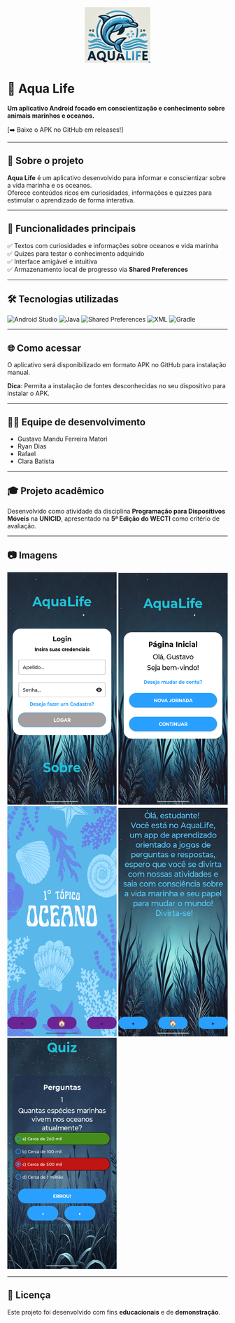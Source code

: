 <div align="center">
    <img src="img/aquaLifeLogo.png" width=150px>
</div>

# 🐠 Aqua Life

**Um aplicativo Android focado em conscientização e conhecimento sobre animais marinhos e oceanos.**  

[➡️ Baixe o APK no GitHub em releases!]

---

## 📝 Sobre o projeto

**Aqua Life** é um aplicativo desenvolvido para informar e conscientizar sobre a vida marinha e os oceanos.  
Oferece conteúdos ricos em curiosidades, informações e quizzes para estimular o aprendizado de forma interativa.

---

## 🚀 Funcionalidades principais

✅ Textos com curiosidades e informações sobre oceanos e vida marinha  
✅ Quizes para testar o conhecimento adquirido  
✅ Interface amigável e intuitiva  
✅ Armazenamento local de progresso via **Shared Preferences**

---

## 🛠️ Tecnologias utilizadas

![Android Studio](https://img.shields.io/badge/Android_Studio-3DDC84?style=for-the-badge&logo=android&logoColor=white) ![Java](https://img.shields.io/badge/Java-orange?style=for-the-badge&logo=openjdk&logoColor=white) ![Shared Preferences](https://img.shields.io/badge/Shared_Preferences-6d6d6d?style=for-the-badge&logo=android&logoColor=white) ![XML](https://img.shields.io/badge/XML-0066CC?style=for-the-badge&logo=xml&logoColor=white) ![Gradle](https://img.shields.io/badge/Gradle-02303A?style=for-the-badge&logo=gradle&logoColor=white)

---

## 🌐 Como acessar

O aplicativo será disponibilizado em formato APK no GitHub para instalação manual.  

**Dica**: Permita a instalação de fontes desconhecidas no seu dispositivo para instalar o APK.

---

## 👨‍💻 Equipe de desenvolvimento

- Gustavo Mandu Ferreira Matori  
- Ryan Dias  
- Rafael  
- Clara Batista  

---

## 🎓 Projeto acadêmico

Desenvolvido como atividade da disciplina **Programação para Dispositivos Móveis** na **UNICID**, apresentado na **5ª Edição do WECTI** como critério de avaliação.

---

## 📷 Imagens

<img src="img/aqualifeLogin.png" width=250px> <img src="img/aquaLifeHome.png" width=250px>
<img src="img/aquaLifeTopico.png" width=250px> <img src="img/aquaLifeTexto.png" width=250px>
<img src="img/aquaLifeQuiz.png" width=250px>

---

## 📄 Licença

Este projeto foi desenvolvido com fins **educacionais** e de **demonstração**.
